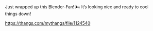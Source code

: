 Just wrapped up this Blender-Fan! 🌬️ It’s looking nice and ready to cool things down!

https://thangs.com/mythangs/file/1124540
